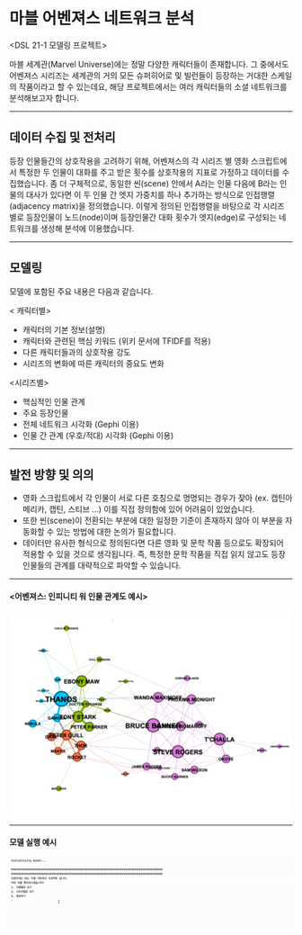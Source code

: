 # 마블 어벤져스 네트워크 분석

<DSL 21-1 모델링 프로젝트>


마블 세계관(Marvel Universe)에는 정말 다양한 캐릭터들이 존재합니다. 그 중에서도 어벤져스 시리즈는 세계관의 거의 모든 슈퍼히어로 및 빌런들이 등장하는 거대한 스케일의 작품이라고 할 수 있는데요, 해당 프로젝트에서는 여러 캐릭터들의 소셜 네트워크를 분석해보고자 합니다. 

---------------

## 데이터 수집 및 전처리

등장 인물들간의 상호작용을 고려하기 위해, 어벤져스의 각 시리즈 별 영화 스크립트에서 특정한 두 인물이 대화를 주고 받은 횟수를 상호작용의 지표로 가정하고 데이터를 수집했습니다. 좀 더 구체적으로, 동일한 씬(scene) 안에서 A라는 인물 다음에 B라는 인물의 대사가 있다면 이 두 인물 간 엣지 가중치를 하나 추가하는 방식으로 인접행렬 (adjacency matrix)을 정의했습니다. 이렇게 정의된 인접행렬을 바탕으로 각 시리즈 별로 등장인물이 노드(node)이며 등장인물간 대화 횟수가 엣지(edge)로 구성되는 네트워크를 생성해 분석에 이용했습니다.

---------------

## 모델링

모델에 포함된 주요 내용은 다음과 같습니다.

< 캐릭터별>
- 캐릭터의 기본 정보(설명)
- 캐릭터와 관련된 핵심 키워드 (위키 문서에 TFIDF를 적용)
- 다른 캐릭터들과의 상호작용 강도
- 시리즈의 변화에 따른 캐릭터의 중요도 변화

<시리즈별>
- 핵심적인 인물 관계 
- 주요 등장인물
- 전체 네트워크 시각화 (Gephi 이용)
- 인물 간 관계 (우호/적대) 시각화 (Gephi 이용)


---------------

## 발전 방향 및 의의

- 영화 스크립트에서 각 인물이 서로 다른 호칭으로 명명되는 경우가 잦아 (ex. 캡틴아메리카, 캡틴, 스티브 ...) 이를 직접 정의함에 있어 어려움이 있었습니다.
- 또한 씬(scene)이 전환되는 부분에 대한 일정한 기준이 존재하지 않아 이 부분을 자동화할 수 있는 방법에 대한 논의가 필요합니다.
- 데이터만 유사한 형식으로 정의된다면 다른 영화 및 문학 작품 등으로도 확장되어 적용할 수 있을 것으로 생각됩니다. 즉, 특정한 문학 작품을 직접 읽지 않고도 등장 인물들의 관계를 대략적으로 파악할 수 있습니다.


---------------
#### <어벤져스: 인피니티 워 인물 관계도 예시>

![Image](infinitywar.png)


---------------

#### 모델 실행 예시

![Sample](example.gif)
